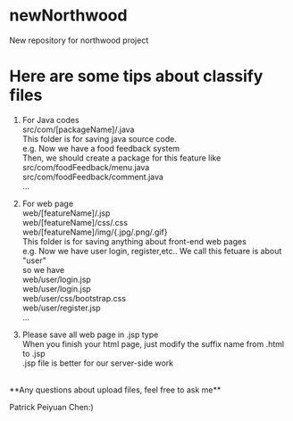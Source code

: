 # newNorthwood
New repository for northwood project

# Here are some tips about classify files
1. For Java codes</br>
src/com/[packageName]/.java</br>
This folder is for saving java source code.</br>
e.g. Now we have a food feedback system</br>
Then, we should create a package for this feature like</br>
src/com/foodFeedback/menu.java</br>
src/com/foodFeedback/comment.java</br>
...</br>

2. For web page</br>
web/[featureName]/.jsp</br>
web/[featureName]/css/.css</br>
web/[featureName]/img/{.jpg/.png/.gif}</br>
This folder is for saving anything about front-end web pages</br>
e.g. Now we have user login, register,etc.. We call this fetuare is about "user"</br>
so we have</br>
web/user/login.jsp</br>
web/user/login.jsp</br>
web/user/css/bootstrap.css</br>
web/user/register.jsp</br>
...</br>

3. Please save all web page in .jsp type</br>
When you finish your html page, just modify the suffix name from .html to .jsp</br>
.jsp file is better for our server-side work</br>
</br>
**Any questions about upload files, feel free to ask me**</br>

Patrick Peiyuan Chen:)
